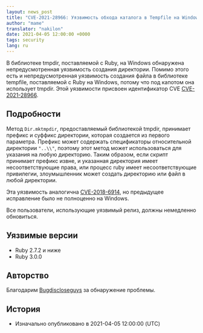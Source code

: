 ```yaml
---
layout: news_post
title: "CVE-2021-28966: Уязвимость обхода каталога в Tempfile на Windows"
author: "mame"
translator: "nakilon"
date: 2021-04-05 12:00:00 +0000
tags: security
lang: ru
---
```


В библиотеке tmpdir, поставляемой с Ruby, на Windows обнаружена непредусмотренная уязвимость создания директории. Помимо этого есть и непредусмотренная уязвимость создания файла в библиотеке tempfile, поставляемой с Ruby на Windows, потому что под капотом она использует tmpdir. Этой уязвимости присвоен идентификатор CVE [CVE-2021-28966](https://cve.mitre.org/cgi-bin/cvename.cgi?name=CVE-2021-28966).

## Подробности

Метод `Dir.mktmpdir`, предоставляемый библиотекой tmpdir, принимает префикс и суффикс директории, которая создается из первого параметра. Префикс может содержать спецификаторы относительной директории `"..\\"`, поэтому этот метод может использоваться для указания на любую директорию. Таким образом, если скрипт принимает префикс извне, и указанная директория имеет несоответствующие права, или процесс ruby имеет несоответствующие привилегии, злоумышленник может создать директорию или файл в любой директории.

Эта уязвимость аналогична [CVE-2018-6914](https://www.ruby-lang.org/en/news/2018/03/28/unintentional-file-and-directory-creation-with-directory-traversal-cve-2018-6914/), но предыдущее исправление было не полноценно на Windows.

Все пользователи, использующие уязвимый релиз, должны немедленно обновиться.

## Уязвимые версии

* Ruby 2.7.2 и ниже
* Ruby 3.0.0

## Авторство

Благодарим [Bugdiscloseguys](https://hackerone.com/bugdiscloseguys) за обнаружение проблемы.

## История

* Изначально опубликовано в 2021-04-05 12:00:00 (UTC)
